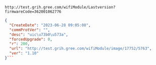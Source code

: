 `http://test.grih.gree.com/wifiModule/Lastversion?firmwareCode=362001062776`

```json
{
  "CreateDate": "2023-06-28 09:05:08",
  "commProtVer": "",
  "desc": "uic\u73b0\u573a",
  "forcedUpgrade": 0,
  "r": 200,
  "url": "http://test.grih.gree.com/wifiModule/image/17752/5763",
  "ver": "1.10"
}```